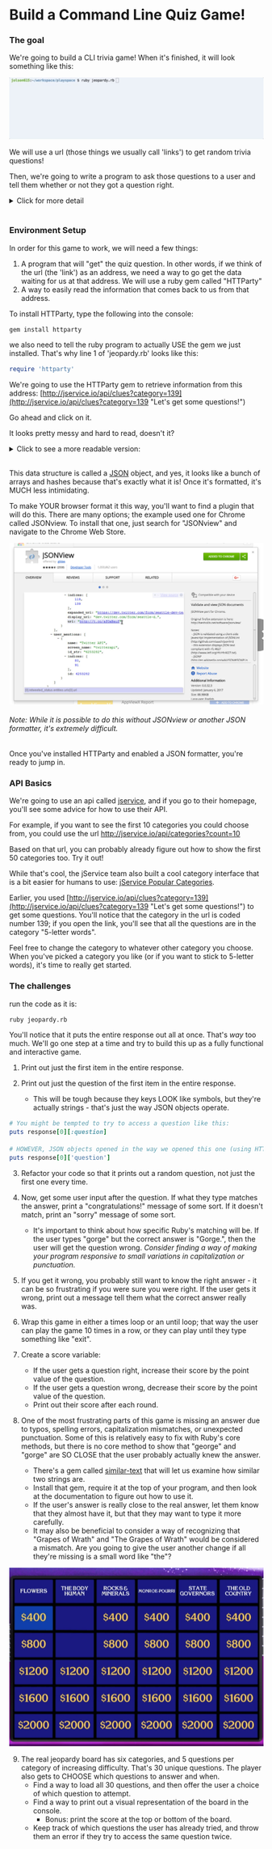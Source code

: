 # Build a Command Line Quiz Game!

### The goal

We're going to build a CLI trivia game! When it's finished, it will look something like this:

<img src="jeopardyCLI.gif" width="850">

We will use a url (those things we usually call 'links') to get random trivia questions!

Then, we're going to write a program to ask those questions to a user and tell them whether or not they got a question right.

<details>
  <summary> Click for more detail</summary>

  We've spent all day learning about data structures, and we've come up with a lot of ways to use them to make our code more efficient, but hashes and arrays are hugely important because almost all data sent back and forth through the internet is sent packaged and organized in a hash; even if it's called other things, would not a hash - by any other name - be just as 1337?

  Web applications typically do this through something called an application program interface - an API for short.

</details>
<br>

### Environment Setup

In order for this game to work, we will need a few things:

1. A program that will "get" the quiz question. In other words, if we think of the url (the 'link') as an address, we need a way to go get the data waiting for us at that address. We will use a ruby gem called "HTTParty"
2. A way to easily read the information that comes back to us from that address.

To install HTTParty, type the following into the console:
```bash
gem install httparty
```

we also need to tell the ruby program to actually USE the gem we just installed. That's why line 1 of 'jeopardy.rb' looks like this:
```Ruby
require 'httparty'
```

We're going to use the HTTParty gem to retrieve information from this address: [http://jservice.io/api/clues?category=139](http://jservice.io/api/clues?category=139 "Let's get some questions!")

Go ahead and click on it.

It looks pretty messy and hard to read, doesn't it?

<details>
  <summary> Click to see a more readable version: </summary>

  ![JSONview Example](JSONview.png "This is better, right?")

  It looks like a mashup of arrays and hashes!

</details>
<br>

This data structure is called a [JSON](https://www.w3schools.com/js/js_json_intro.asp "This stands for JavaScript Object Notation") object, and yes, it looks like a bunch of arrays and hashes because that's exactly what it is! Once it's formatted, it's MUCH less intimidating.

To make YOUR browser format it this way, you'll want to find a plugin that will do this. There are many options; the example used one for Chrome called JSONview. To install that one, just search for "JSONview" and navigate to the Chrome Web Store.

![JSONview Install](JSONviewPlugin.png)

###### Note: While it is possible to do this without JSONview or another JSON formatter, it's extremely difficult.

Once you've installed HTTParty and enabled a JSON formatter, you're ready to jump in.

### API Basics

We're going to use an api called [jservice](http://jservice.io/), and if you go to their homepage, you'll see some advice for how to use their API.

For example, if you want to see the first 10 categories you could choose from, you could use the url http://jservice.io/api/categories?count=10

Based on that url, you can probably already figure out how to show the first 50 categories too. Try it out!

While that's cool, the jService team also built a cool category interface that is a bit easier for humans to use: [jService Popular Categories](http://jservice.io/popular).

Earlier, you used [http://jservice.io/api/clues?category=139](http://jservice.io/api/clues?category=139 "Let's get some questions!") to get some questions. You'll notice that the category in the url is coded number 139; if you open the link, you'll see that all the questions are in the category "5-letter words".

Feel free to change the category to whatever other category you choose. When you've picked a category you like (or if you want to stick to 5-letter words), it's time to really get started.  

### The challenges

run the code as it is:

```bash
ruby jeopardy.rb
```

You'll notice that it puts the entire response out all at once. That's *way* too much.  We'll go one step at a time and try to build this up as a fully functional and interactive game.

1. Print out just the first item in the entire response.

2. Print out just the question of the first item in the entire response.
    * This will be tough because they keys LOOK like symbols, but they're actually strings - that's just the way JSON objects operate.
```Ruby
# You might be tempted to try to access a question like this:
puts response[0][:question]

# HOWEVER, JSON objects opened in the way we opened this one (using HTTParty) will have the keys formatted as strings, so try this instead:
puts response[0]['question']
```
3. Refactor your code so that it prints out a random question, not just the first one every time.

4. Now, get some user input after the question. If what they type matches the answer, print a "congratulations!" message of some sort. If it doesn't match, print an "sorry" message of some sort.
    * It's important to think about how specific Ruby's matching will be. If the user types "gorge" but the correct answer is "Gorge.", then the user will get the question wrong. *Consider finding a way of making your program responsive to small variations in capitalization or punctuation.*
    
5. If you get it wrong, you probably still want to know the right answer - it can be so frustrating if you were sure you were right. If the user gets it wrong, print out a message tell them what the correct answer really was.

6. Wrap this game in either a times loop or an until loop; that way the user can play the game 10 times in a row, or they can play until they type something like "exit".

7. Create a score variable:
    * If the user gets a question right, increase their score by the point value of the question.
    * If the user gets a question wrong, decrease their score by the point value of the question.
    * Print out their score after each round.
    
8. One of the most frustrating parts of this game is missing an answer due to typos, spelling errors, capitalization mismatches, or unexpected punctuation. Some of this is relatively easy to fix with Ruby's core methods, but there is no core method to show that "george" and "gorge" are SO CLOSE that the user probably actually knew the answer.
    * There's a gem called [similar-text](https://rubygems.org/gems/similar_text) that will let us examine how similar two strings are.
    * Install that gem, require it at the top of your program, and then look at the documentation to figure out how to use it.
    * If the user's answer is really close to the real answer, let them know that they almost have it, but that they may want to type it more carefully.
    * It may also be beneficial to consider a way of recognizing that "Grapes of Wrath" and "The Grapes of Wrath" would be considered a mismatch. Are you going to give the user another change if all they're missing is a small word like "the"?

![Jeopardy Board](jBoard.jpg)

9. The real jeopardy board has six categories, and 5 questions per category of increasing difficulty. That's 30 unique questions. The player also gets to CHOOSE which questions to answer and when.
    * Find a way to load all 30 questions, and then offer the user a choice of which question to attempt.
    * Find a way to print out a visual representation of the board in the console.
      * Bonus: print the score at the top or bottom of the board.
    * Keep track of which questions the user has already tried, and throw them an error if they try to access the same question twice.
